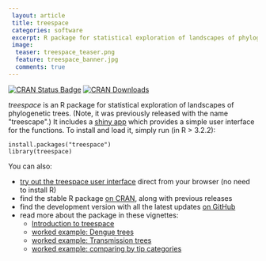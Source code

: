 ```yaml
---		
 layout: article
 title: treespace
 categories: software
 excerpt: R package for statistical exploration of landscapes of phylogenetic trees.
 image:
  teaser: treespace_teaser.png
  feature: treespace_banner.jpg
  comments: true
---		
```


[![CRAN Status Badge](http://www.r-pkg.org/badges/version/treespace)](https://cran.r-project.org/package=treespace)
[![CRAN Downloads](https://cranlogs.r-pkg.org/badges/treespace)](https://cran.r-project.org/package=treespace)

*treespace* is an R package for statistical exploration of landscapes of phylogenetic trees. 
(Note, it was previously released with the name "treescape".) 
It includes a <a href="http://shiny.imperial-stats-experimental.co.uk/users/mlkendal/treespace" target="_blank">shiny app</a> which provides a simple user interface for the functions. 
To install and load it, simply run (in R > 3.2.2):
```
install.packages("treespace")
library(treespace)
```
You can also:
* <a href="http://shiny.imperial-stats-experimental.co.uk/users/mlkendal/treespace" target="_blank">try out the treespace user interface</a> direct from your browser (no need to install R)
* find the stable R package <a href="https://cran.r-project.org/web/packages/treespace/index.html" target="_blank">on CRAN</a>, along with previous releases
* find the development version with all the latest updates <a href="https://github.com/thibautjombart/treespace" target="_blank">on GitHub</a>
* read more about the package in these vignettes:
  * <a href="https://cran.r-project.org/web/packages/treespace/vignettes/introduction.html" target="_blank">Introduction to treespace</a>
  * <a href="https://cran.r-project.org/web/packages/treespace/vignettes/DengueVignette.html" target="_blank">worked example: Dengue trees</a>
  * <a href="https://cran.r-project.org/web/packages/treespace/vignettes/TransmissionTreesVignette.html" target="_blank">worked example: Transmission trees</a>
  * <a href="https://cran.r-project.org/web/packages/treespace/vignettes/tipCategories.html" target="_blank">worked example: comparing by tip categories</a>